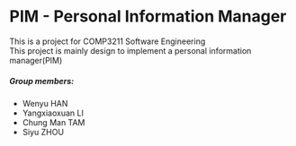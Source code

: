 # PIM - Personal Information Manager
This is a project for COMP3211 Software Engineering<br>
This project is mainly design to implement a personal information manager(PIM)<br>

##### Group members:
 - Wenyu HAN
 - Yangxiaoxuan LI
 - Chung Man TAM
 - Siyu ZHOU

